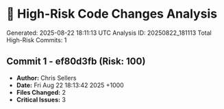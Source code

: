 # 🚨 High-Risk Code Changes Analysis

Generated: 2025-08-22 18:11:13 UTC
Analysis ID: 20250822_181113
Total High-Risk Commits: 1

## Commit 1 - ef80d3fb (Risk: 100)
- **Author:** Chris Sellers
- **Date:** Fri Aug 22 18:13:42 2025 +1000
- **Files Changed:** 2
- **Critical Issues:** 3


